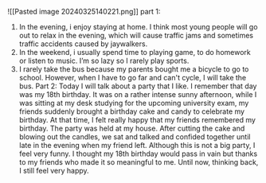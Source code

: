 ![[Pasted image 20240325140221.png]]
part 1:
1. In the evening, i enjoy staying at home. I think most young people will go out to relax in the evening, which will cause traffic jams and sometimes traffic accidents caused by jaywalkers.
2. In the weekend, i usually spend time to playing game, to do homework or listen to music. I’m so lazy so  I rarely play sports.
3. I rarely take the bus because my parents bought me a bicycle to go to school. However, when I have to go far and can't cycle, I will take the bus.
Part 2:
Today I will talk about a party that I like. I remember that day was my 18th birthday. It was on a rather intense sunny afternoon, while I was sitting at my desk studying for the upcoming university exam, my friends suddenly brought a birthday cake and candy to celebrate my birthday. At that time, I felt really happy that my friends remembered my birthday. The party was held at my house. After cutting the cake and blowing out the candles, we sat and talked and confided together until late in the evening when my friend left. Although this is not a big party, I feel very funny. I thought my 18th birthday would pass in vain but thanks to my friends who made it so meaningful to me. Until now, thinking back, I still feel very happy.

